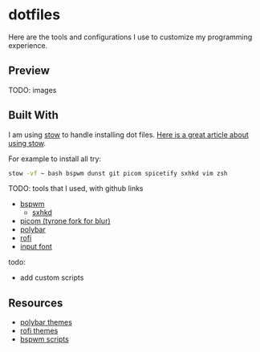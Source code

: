 # dotfiles

Here are the tools and configurations I use to customize my programming experience.

## Preview

TODO: images

## Built With

I am using [stow](https://www.gnu.org/software/stow/) to handle installing dot files. [Here is a great article
about using stow](https://codys.club/blog/2015/07/07/managing-your-dotfiles-with-gnu-stow/).

For example to install all try:

```bash
stow -vf ~ bash bspwm dunst git picom spicetify sxhkd vim zsh
```

TODO: tools that I used, with github links

- [bspwm](https://github.com/baskerville/bspwm)
  - [sxhkd](https://github.com/baskerville/sxhkd)
- [picom (tyrone fork for blur)](https://github.com/tryone144/compton/tree/feature/dual_kawase)
- [polybar](https://github.com/polybar/polybar)
- [rofi](https://github.com/davatorium/rofi)
- [input font](https://input.fontbureau.com/)

todo:

- add custom scripts

## Resources

- [polybar themes](https://github.com/adi1090x/polybar-themes)
- [rofi themes](https://github.com/adi1090x/rofi)
- [bspwm scripts](https://github.com/Chrysostomus/bspwm-scripts)
